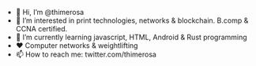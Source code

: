 - 👋 Hi, I’m @thimerosa
- 👀 I’m interested in print technologies, networks & blockchain. B.comp & CCNA certified.
- 🌱 I’m currently learning javascript, HTML, Android & Rust programming
- ❤️ Computer networks & weightlifting
- 📫 How to reach me: twitter.com/thimerosa

<!---
thimerosa/thimerosa is a ✨ special ✨ repository because its `README.md` (this file) appears on your GitHub profile.
You can click the Preview link to take a look at your changes.
--->
